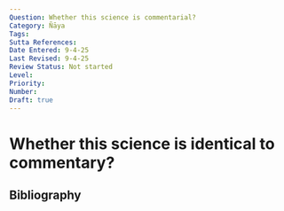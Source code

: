```yaml
---
Question: Whether this science is commentarial?
Category: Ñāya
Tags: 
Sutta References: 
Date Entered: 9-4-25
Last Revised: 9-4-25
Review Status: Not started
Level: 
Priority: 
Number: 
Draft: true
---
```


# Whether this science is identical to commentary?

## Bibliography

<!-- 

Notes:

Objection 1: It seems this science is commentarial, for its primary object is the suttas and clarifying their meaning, which is just the primary object of commentary.

On the contrary, I answer that a discipline is distinguished not only by the object with which it engages, but, among other things, by the reason and method and provisional aims by which it engages therewith. Just as the architect and carpenter might both be concerned with the same building, they are hardly identical, for the carpenter's job is to build the building, while the architects to design it, though both aim for the ultimate construction of the building. This science is indeed concerned, broadly, with clarifying the meaning of the suttas; however, this neglects that its primary object is not the clarification, line by line, of any particular sutta or body of suttas, but the rigorous clarification of the doctrine which may be found within the suttas at large, and thus its scope and aim provisional aim is different.  

-->